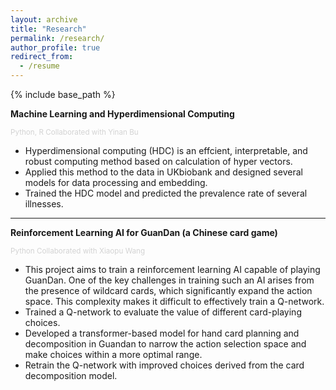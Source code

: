 ```yaml
---
layout: archive
title: "Research"
permalink: /research/
author_profile: true
redirect_from:
  - /resume
---
```


{% include base_path %}


**Machine Learning and Hyperdimensional Computing**

<span style="color:lightgray; font-size: smaller;">Python, R    Collaborated with Yinan Bu</span>

- Hyperdimensional computing (HDC) is an effcient, interpretable, and robust computing method based on calculation of hyper vectors.
- Applied this method to the data in UKbiobank and designed several models for data processing and embedding.
- Trained the HDC model and predicted the prevalence rate of several illnesses.

---------------------------------------------

**Reinforcement Learning AI for GuanDan (a Chinese card game)**

<span style="color:lightgray; font-size: smaller;">Python    Collaborated with Xiaopu Wang</span>

- This project aims to train a reinforcement learning AI capable of playing GuanDan. One of the key challenges in training such an AI arises from the presence of wildcard cards, which significantly expand the action space. This complexity makes it difficult to effectively train a Q-network.
- Trained a Q-network to evaluate the value of different card-playing choices.
- Developed a transformer-based model for hand card planning and decomposition in Guandan to narrow the action selection space and make choices within a more optimal range.
- Retrain the Q-network with improved choices derived from the card decomposition model.

